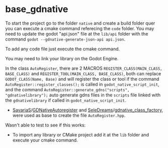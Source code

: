 # base_gdnative

To start the project go to the folder `native` and create a build folder quer you can execute a cmake command referecing the `code` folder. You may need to update the godot "api.json" file at the `lib/api` folder with the command `godot --gdnative-generate-json-api api.json`.

To add any code file just execute the cmake command.

You may need to link your library on the Godot Engine.

In the class `AutoRegister`, there are 2 MACROS `REGISTER_CLASS(MAIN_CLASS, BASE_CLASS)` and `REGISTER_TOOL(MAIN_CLASS, BASE_CLASS)`, both can replace `GODOT_CLASS(Name, Base)` and will register the class or tool if the command `AutoRegister::register_classes();` is called in `godot_native_script_init`, and the command `AutoRegister::generate_gdns("scripts", "gdnativelibrary");` auto generate gdns files in the `scripts` file linked with the `gdnativelibrary` if called in `godot_native_script_init`.

* [SavariaS](https://github.com/SavariaS)/[GDNativeAutoregister](https://github.com/SavariaS/GDNativeAutoregister) and [SeleDreams](https://github.com/SeleDreams)/[gdnative_class_factory](https://github.com/SeleDreams/gdnative_class_factory), were used as base to create the file `AutoRegister.hpp`.

Wasn't able to test to see if this works:

 * To import any library or CMake project add it at the `lib` folder and execute your cmake command.
